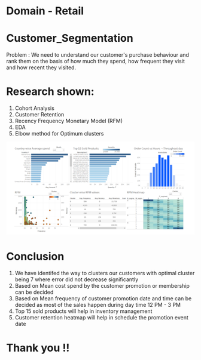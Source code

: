 # Domain - Retail
# Customer_Segmentation

Problem : We need to understand our customer's purchase behaviour and rank them on the basis of how much they spend, how frequent they visit and how recent they visited.


# Research shown:
  1. Cohort Analysis
  2. Customer Retention
  3. Recency Frequency Monetary Model (RFM)
  4. EDA
  5. Elbow method for Optimum clusters
  
 ![alt text](https://github.com/kumarnav03/Customer_Segmentation/blob/master/Customer_Tableau.PNG)
  
# Conclusion
  1. We have identifed the way to clusters our customers with optimal cluster being 7 where error did not decrease significantly
  2. Based on Mean cost spend by the customer promotion or membership can be decided
  3. Based on Mean frequency of customer promotion date and time can be decided as most of the sales happen during day time 12 PM - 3 PM
  4. Top 15 sold products will help in inventory management
  5. Customer retention heatmap will help in schedule the promotion event date
  
  # Thank you !!
